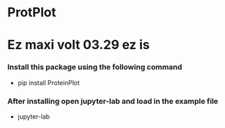 # ProtPlot

# Ez maxi volt 03.29 ez is


### Install this package using the following command
* pip install ProteinPlot

### After installing open jupyter-lab and load in the example file
* jupyter-lab
